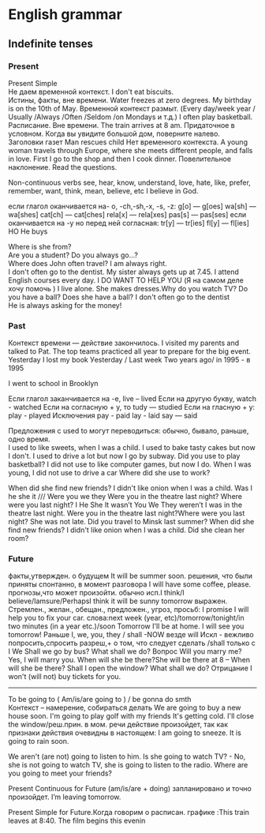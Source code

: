 # English grammar

## Indefinite tenses

### Present
Present Simple       
Не даем временной контекст.  I don't eat biscuits.  
Истины, факты, вне времени. Water freezes at zero degrees. My birthday is on the 10th of May.
Временной контекст размыт. (Every day/week year / Usually /Always /Often /Seldom /on Mondays   и т.д.)
I often play basketball.
Расписание. Вне времени. The train arrives at 8 am.
Придаточное в условном.  Когда вы увидите большой дом, поверните налево.
Заголовки газет Man rescues child
Нет временного контекста. A young woman travels through Europe, where she meets different people, and falls in love.
First I go to the shop and then I cook dinner. 
Повелительное наклонение. Read the questions.

Non-continuous verbs  see, hear, know, understand, love, hate, like, prefer, remember, want, think, mean, believe, etc     I believe in God.

если глагол оканчивается на- о, -ch,-sh,-x, -s, -z:
g[o] — g[oes]   wa[sh] — wa[shes]  cat[ch] — cat[ches]
rela[x] — rela[xes]    pas[s] — pas[ses]
если  оканчивается на -y но перед ней согласная:
tr[y] — tr[ies]     fl[y] — fl[ies]     НО   He buys

Where is she from?  
Are you a student?
Do you always go...?    
Where does John often travel?
I am always right.        
I don't often go to the dentist.
My sister always gets up at 7.45.
I attend English courses every day.
I DO WANT TO HELP YOU (Я на самом деле хочу помочь )
I live alone. She makes dresses.Why do you watch TV?
Do you have a ball? Does she have a ball?
I don't often go to the dentist     
He is always asking for the money!

### Past

Контекст времени — действие закончилось. 
I visited my parents and talked to Pat. 
The top teams practiced all year to prepare for the big event.
Yesterday I lost my book
Уesterday /  Last week Two years ago/ in 1995 - в 1995 

I went to school in  Brooklyn

Если глагол заканчивается на -e,  live – lived
Если на другую букву, watch - watched
Если на согласную + y, то  tudy — studied
Если на гласную + y:          play - played
Исключения  pay - paid lay - laid say — said

Предложения с used to  могут переводиться: обычно, бывало, раньше, одно время.  
I  used to  like sweets, when I was a child.
I used to bake tasty cakes but now I don't.
I used to drive a lot but now I go by subway.
Did you use to play basketball?
I did not use to like computer games, but now I do.
When I was young, I did not use to drive a car
Where did she use to work?

When	did	she	find	new friends?
I didn't like onion when I was a child.
Was	I he she it      ///      Were	      you we they
Were you in the theatre last night?
Where were you last night?
I  He She   It	wasn’t
You We They	weren’t
I was in the theatre last night.
Were you in the theatre last night?Where were you last night? She was not late.
Did you travel to Minsk last summer?
When did she find new friends?
I didn't like onion when I was a child.
Did she clean her room?

### Future

факты,утвержден. о будущем It will be summer soon.
решения, что были приняты спонтанно, в момент разговора I will have some coffee, please.
прогнозы,что может произойти. обычно исп.I think/I believe/Iamsure/PerhapsI think it will be sunny tomorrow
выражен. Стремлен., желан., обещан., предложен., угроз, просьб: I promise I will help you to fix your car.
слова:next week (year, etc)/tomorrow/tonight/in two minutes (in a year etc.)/soon Tomorrow I'll be at home. I will see you tomorrow!
Раньше I, we, you, they / shall  -NOW везде will
Искл  - вежливо попросить,спросить разреш,+ о том, что  следует сделать /shall только с I   We Shall we go by bus?  What shall we do?
Вопрос Will you marry me? Yes, I will marry you. When will she be there?She will be there at 8  – When will she be there? Shall I open the window? What shall we do?
Отрицание  I won't (will not) buy tickets for you.
_____________________________________________________

To be going to  ( Am/is/are going to )  / be gonna do smth   
Контекст – намерение, собираться делать
We are going to buy a new house soon.
 I'm going to play golf with my friends 
It's getting cold. I'll close the window/реш.прин. в мом. речи
 действие произойдет, так как признаки действия очевидны в настоящем: I am going to sneeze. It is going to rain soon.

We aren't (are not) going to listen to him.
Is she going to watch TV?  - No, she is not going to watch TV, she is going to listen to the radio.
Where are you going to meet your friends?

Present Continuous for Future  (am/is/are + doing) запланировано и точно произойдет. 
I’m leaving tomorrow.

Present Simple for Future.Когда говорим о расписан. графике :This train leaves at 8:40. The film begins this evenin

